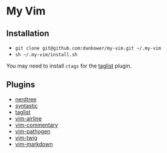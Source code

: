 # My Vim

## Installation

- `git clone git@github.com:danbower/my-vim.git ~/.my-vim`
- `sh ~/.my-vim/install.sh`

You may need to install `ctags` for the [taglist](https://github.com/vim-scripts/taglist.vim) plugin.

## Plugins

- [nerdtree](https://github.com/scrooloose/nerdtree)
- [syntastic](https://github.com/scrooloose/syntastic)
- [taglist](https://github.com/vim-scripts/taglist.vim)
- [vim-airline](https://github.com/bling/vim-airline)
- [vim-commentary](https://github.com/tpope/vim-commentary)
- [vim-pathogen](https://github.com/tpope/vim-pathogen)
- [vim-twig](https://github.com/evidens/vim-twig)
- [vim-markdown](https://github.com/plasticboy/vim-markdown)
